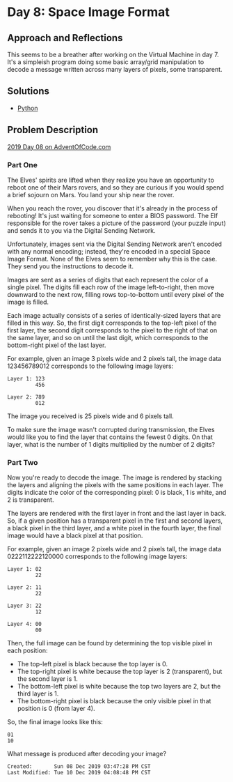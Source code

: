 # Day 8: Space Image Format

## Approach and Reflections

This seems to be a breather after working on the Virtual Machine in day 7.
It's a simpleish program doing some basic array/grid manipulation to decode
a message written across many layers of pixels, some transparent.

## Solutions

- [Python](./python_day08/day08.py)

## Problem Description

[2019 Day 08 on AdventOfCode.com](https://adventofcode.com/2019/day/8)

### Part One

The Elves' spirits are lifted when they realize you have an opportunity to
reboot one of their Mars rovers, and so they are curious if you would spend
a brief sojourn on Mars. You land your ship near the rover.

When you reach the rover, you discover that it's already in the process of
rebooting! It's just waiting for someone to enter a BIOS password. The Elf
responsible for the rover takes a picture of the password (your puzzle input)
and sends it to you via the Digital Sending Network.

Unfortunately, images sent via the Digital Sending Network aren't encoded with
any normal encoding; instead, they're encoded in a special Space Image Format.
None of the Elves seem to remember why this is the case. They send you the
instructions to decode it.

Images are sent as a series of digits that each represent the color of
a single pixel. The digits fill each row of the image left-to-right, then move
downward to the next row, filling rows top-to-bottom until every pixel of the
image is filled.

Each image actually consists of a series of identically-sized layers that are
filled in this way. So, the first digit corresponds to the top-left pixel of
the first layer, the second digit corresponds to the pixel to the right of
that on the same layer, and so on until the last digit, which corresponds to
the bottom-right pixel of the last layer.

For example, given an image 3 pixels wide and 2 pixels tall, the image data
123456789012 corresponds to the following image layers:

```
Layer 1: 123
         456

Layer 2: 789
         012
```

The image you received is 25 pixels wide and 6 pixels tall.

To make sure the image wasn't corrupted during transmission, the Elves would
like you to find the layer that contains the fewest 0 digits. On that layer,
what is the number of 1 digits multiplied by the number of 2 digits?

### Part Two

Now you're ready to decode the image. The image is rendered by stacking the
layers and aligning the pixels with the same positions in each layer. The
digits indicate the color of the corresponding pixel: 0 is black, 1 is white,
and 2 is transparent.

The layers are rendered with the first layer in front and the last layer in
back. So, if a given position has a transparent pixel in the first and second
layers, a black pixel in the third layer, and a white pixel in the fourth
layer, the final image would have a black pixel at that position.

For example, given an image 2 pixels wide and 2 pixels tall, the image data
0222112222120000 corresponds to the following image layers:

```
Layer 1: 02
         22

Layer 2: 11
         22

Layer 3: 22
         12

Layer 4: 00
         00
```

Then, the full image can be found by determining the top visible pixel in each position:

- The top-left pixel is black because the top layer is 0.
- The top-right pixel is white because the top layer is 2 (transparent), but
  the second layer is 1.
- The bottom-left pixel is white because the top two layers are 2, but the
  third layer is 1.
- The bottom-right pixel is black because the only visible pixel in that
  position is 0 (from layer 4).

So, the final image looks like this:

```
01
10
```

What message is produced after decoding your image?

```
Created:       Sun 08 Dec 2019 03:47:28 PM CST
Last Modified: Tue 10 Dec 2019 04:08:48 PM CST
```

